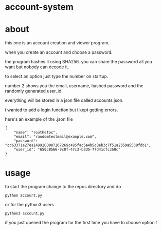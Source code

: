 # account-system
# about 
this one is an account creation and viewer program.

 when you create an account and choose a password.
 
 the program hashes it using SHA256.
 you can share the password all you want but nobody can decode it.
 
to select an option just type the number on startup.

number 2 shows you the email, username, hashed password and the randomly generated user_id.

everything will be stored in a json file called accounts.json.

i wanted to add a login function but i kept getting errors.

here's an example of the .json file
```
{
    "name": "roothefox",
    "email": "randomtestmail@example.com",
    "password": "cc63371a27ea1499200087267269c495fac5a4b5c8eb3c7f51a2559a5538fdb1",
    "user_id": "650c8566-9c0f-47c3-b335-77d41cfc360c"
}
```

# usage

to start the program change to the repos directory and do
```
python account.py
```
or for the python3 users
```
python3 account.py
```

if you just opened the program for the first time you have to choose option 1
